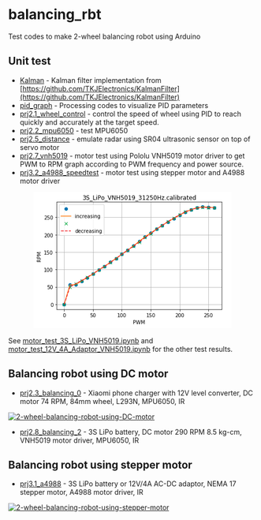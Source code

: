 # balancing_rbt

Test codes to make 2-wheel balancing robot using Arduino

## Unit test

* [Kalman](Kalman) - Kalman filter implementation from [https://github.com/TKJElectronics/KalmanFilter](https://github.com/TKJElectronics/KalmanFilter)
* [pid_graph](pid_graph) - Processing codes to visualize PID parameters
* [prj2.1_wheel_control](prj2.1_wheel_control) - control the speed of wheel using PID to reach quickly and accurately at the target speed.
* [prj2.2_mpu6050](prj2.2_mpu6050) - test MPU6050
* [prj2.5_distance](prj2.5_distance) - emulate radar using SR04 ultrasonic sensor on top of servo motor
* [prj2.7_vnh5019](prj2.7_vnh5019) - motor test using Pololu VNH5019 motor driver to get PWM to RPM graph according to PWM frequency and power source.
* [prj3.2_a4988_speedtest](prj3.2_a4988_speedtest) - motor test using stepper motor and A4988 motor driver

<p align="center">
  <img src="prj2.7_vnh5019/data/3S_LiPo_VNH5019_31250Hz_calibrated.png" width=402 height=276>
</p>

See [motor_test_3S_LiPo_VNH5019.ipynb](prj2.7_vnh5019/data/motor_test_3S_LiPo_VNH5019.ipynb)
and [motor_test_12V_4A_Adaptor_VNH5019.ipynb](prj2.7_vnh5019/data/motor_test_12V_4A_Adaptor_VNH5019.ipynb)
for the other test results.

## Balancing robot using DC motor

* [prj2.3_balancing_0](prj2.3_balancing_0) - Xiaomi phone charger with 12V level converter, DC motor 74 RPM, 84mm wheel, L293N, MPU6050, IR

[![2-wheel-balancing-robot-using-DC-motor](https://img.youtube.com/vi/L49bZ94RimM/0.jpg)](https://www.youtube.com/watch?v=L49bZ94RimM)

* [prj2.8_balancing_2](prj2.8_balancing_2) - 3S LiPo battery, DC motor 290 RPM 8.5 kg-cm, VNH5019 motor driver, MPU6050, IR

## Balancing robot using stepper motor

* [prj3.1_a4988](prj3.1_a4988) - 3S LiPo battery or 12V/4A AC-DC adaptor, NEMA 17 stepper motor, A4988 motor driver, IR

[![2-wheel-balancing-robot-using-stepper-motor](https://img.youtube.com/vi/-58t6D5vS3g/0.jpg)](https://www.youtube.com/watch?v=-58t6D5vS3g)

